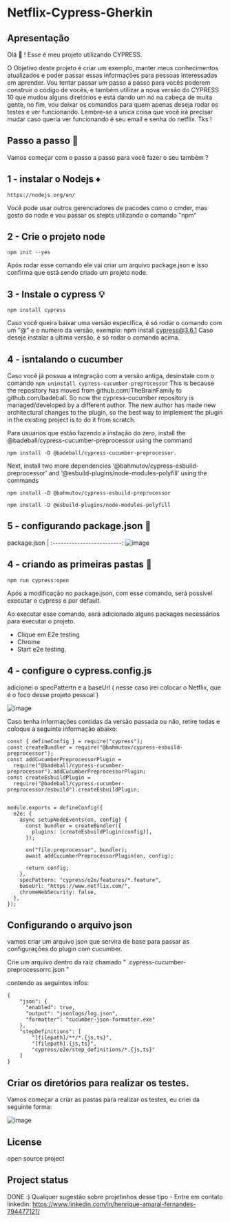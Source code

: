 # Netflix-Cypress-Gherkin

 ## Apresentação

Olá :wave: ! Esse é meu projeto utilizando CYPRESS. 

O Objetivo deste projeto é criar um exemplo, manter meus conhecimentos atualizados e poder passar essas informações para pessoas interessadas em aprender. 
Vou tentar passar um passo a passo para vocês poderem construir o código de vocês, e também utilizar a nova versão do CYPRESS 10 que mudou alguns diretórios e está dando um nó na cabeça de muita gente, no fim, vou deixar os comandos para quem apenas deseja rodar os testes e ver funcionando. Lembre-se a unica coisa que você irá precisar mudar caso queria ver funcionando é seu email e senha do netflix. Tks ! 


## Passo a passo :foot:

Vamos começar com o passo a passo para você fazer o seu também ?


<!-- Already a pro? Just edit this README.md and make it your own. Want to make it easy? [Use the template at the bottom](#editing-this-readme)! -->

## 1 - instalar o Nodejs :diamonds:

```
https://nodejs.org/en/
```
Você pode usar outros gerenciadores de pacodes como o cmder, mas gosto do node e vou passar os stepts utilizando o comando "npm"

## 2 - Crie o projeto node

```
npm init --yes

```
Após rodar esse comando ele vai criar um arquivo package.json e isso confirma que está sendo criado um projeto node. 


## 3 - Instale o cypress	:bulb:

```
npm install cypress

```
Caso você queira baixar uma versão específica, é só rodar o comando com um "@" e o numero da versão, exemplo: npm install cypress@3.6.1
Caso deseje instalar a ultima versão, é só rodar o comando acima. 



## 4 - isntalando o cucumber 


Caso você já possua a integração com a versão antiga, desinstale com o comando `npm uninstall cypress-cucumber-preprocessor` This is because the repository has moved from github.com/TheBrainFamily to github.com/badeball. So now the cypress-cucumber repository is managed/developed by a different author. The new author has made new architectural changes to the plugin, so the best way to implement the plugin in the existing project is to do it from scratch.

Para usuarios que estão fazendo a instação do zero, install the @badeball/cypress-cucumber-preprocessor using the command

```
npm install -D @badeball/cypress-cucumber-preprocessor.
``` 

Next, install two more dependencies ‘@bahmutov/cypress-esbuild-preprocessor’ and ‘@esbuild-plugins/node-modules-polyfill’ using the commands


`npm install -D @bahmutov/cypress-esbuild-preprocessor`

`npm install -D @esbuild-plugins/node-modules-polyfill`


## 5 - configurando package.json :link:

package.json               | 
:-------------------------:
![image](https://user-images.githubusercontent.com/67130771/187009314-5440029b-4201-44c6-9d29-ff9083d29053.png)



## 4 - criando as primeiras pastas :open_file_folder:

```
npm run cypress:open
```

Após a modificação no package.json, com esse comando, será possível executar o cypress e por default.

Ao executar esse comando, será adicionado alguns packages necessários para executar o projeto. 
* Clique em E2e testing 
* Chrome
* Start e2e testing.

## 4 - configure o cypress.config.js

adicionei o specPattertn e a baseUrl ( nesse caso irei colocar o Netflix, que é o foco desse projeto pessoal )

![image](https://user-images.githubusercontent.com/67130771/187097552-07fbe553-03be-4b02-bf43-3b7b24a67569.png)

Caso tenha informações contidas da versão passada ou não, retire todas e coloque a seguinte informação abaixo: 

```
const { defineConfig } = require("cypress");
const createBundler = require("@bahmutov/cypress-esbuild-preprocessor");
const addCucumberPreprocessorPlugin =
  require("@badeball/cypress-cucumber-preprocessor").addCucumberPreprocessorPlugin;
const createEsbuildPlugin =
  require("@badeball/cypress-cucumber-preprocessor/esbuild").createEsbuildPlugin;


module.exports = defineConfig({
  e2e: {
    async setupNodeEvents(on, config) {
      const bundler = createBundler({
        plugins: [createEsbuildPlugin(config)],
      });

      on("file:preprocessor", bundler);
      await addCucumberPreprocessorPlugin(on, config);

      return config;
    },
    specPattern: "cypress/e2e/features/*.feature",
    baseUrl: "https://www.netflix.com/",
    chromeWebSecurity: false,
  },
});
```

## Configurando o arquivo json 
vamos criar um arquivo json que servira de base para passar as configurações do plugin com cucumber. 

Crie um arquivo dentro da raiz chamado " .cypress-cucumber-preprocessorrc.json "

contendo as seguintes infos: 

```
{
    "json": {
      "enabled": true,
      "output": "jsonlogs/log.json",
      "formatter": "cucumber-json-formatter.exe"
    },
    "stepDefinitions": [
        "[filepath]/**/*.{js,ts}",
        "[filepath].{js,ts}",
        "cypress/e2e/step_definitions/*.{js,ts}"
    ]
}
``` 

## Criar os diretórios para realizar os testes. 

Vamos começar a criar as pastas para realizar os testes, eu criei da seguinte forma: 

![image](https://user-images.githubusercontent.com/67130771/187009940-470b5237-1cbf-448f-8c6e-f883293dec67.png)



## License
open source project

## Project status
DONE :)
Qualquer sugestão sobre projetinhos desse tipo - Entre em contato
linkedin: https://www.linkedin.com/in/henrique-amaral-fernandes-794477121/
